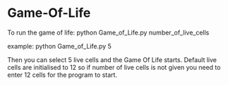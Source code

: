 # Game-Of-Life
To run the game of life:
python Game_of_Life.py number_of_live_cells

example: python Game_of_Life.py 5

Then you can select 5 live cells and the Game Of Life starts.
Default live cells are initialised to 12 so if number of live cells is not given you need to enter 12 cells for the program to start.
